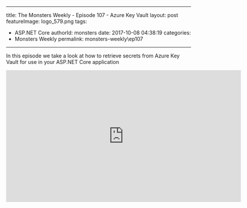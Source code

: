 
---
title: The Monsters Weekly - Episode 107 -  Azure Key Vault
layout: post
featureImage: logo_579.png
tags: 
  - ASP.NET Core
authorId: monsters
date: 2017-10-08 04:38:19
categories:
  - Monsters Weekly
permalink: monsters-weekly\ep107
---

<p>In this episode we take a look at how to retrieve secrets from Azure Key Vault for use in your ASP.NET Core application</p> 

<!--more-->
<iframe src='https://channel9.msdn.com/Series/aspnetmonsters/ASPNET-Monsters-107-Azure-Key-Valut/player' width='640' height='360' allowFullScreen frameBorder='0'></iframe>
